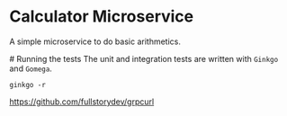 # Calculator Microservice

A simple microservice to do basic arithmetics.

# Running the tests
The unit and integration tests are written with `Ginkgo` and `Gomega`.

```
ginkgo -r
```

https://github.com/fullstorydev/grpcurl
